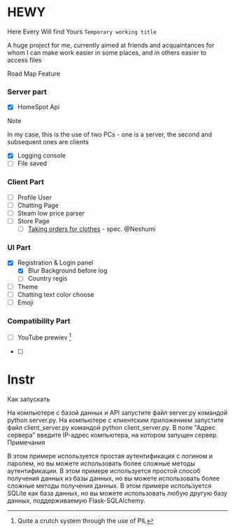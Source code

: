 # HEWY
Here Every Will find Yours ` Temporary working title `

A huge project for me, currently aimed at friends and acquaintances for whom I can make work easier in some places, and in others easier to access files






Road Map Feature 
### Server part

- [x] HomeSpot Api
> [!NOTE]
> In my case, this is the use of two PCs - one is a server, the second and subsequent ones are clients
- [x] Logging console
- [ ] File saved

### Client Part

- [ ] Profile User
- [ ] Chatting Page
- [ ] Steam low price parser
- [ ] Store Page
  - [ ] [Taking orders for clothes](https://pages.github.com/) - spec. @Neshumi
  
### UI Part

- [x] Registration & Login panel
   - [x] Blur Background before log
   - [ ] Country regis
- [ ] Theme
- [ ] Chatting text color choose
- [ ] Emoji
  
### Compatibility Part

- [ ] YouTube prewiev [^1]
[^1]: Quite a crutch system through the use of PIL
- [ ]
  
# Instr
Как запускать

На компьютере с базой данных и API запустите файл server.py командой python server.py.
На компьютере с клиентским приложением запустите файл client_server.py командой python client_server.py.
В поле "Адрес сервера" введите IP-адрес компьютера, на котором запущен сервер.
Примечания

В этом примере используется простая аутентификация с логином и паролем, но вы можете использовать более сложные методы аутентификации.
В этом примере используется простой способ получения данных из базы данных, но вы можете использовать более сложные методы получения данных.
В этом примере используется SQLite как база данных, но вы можете использовать любую другую базу данных, поддерживаемую Flask-SQLAlchemy.

